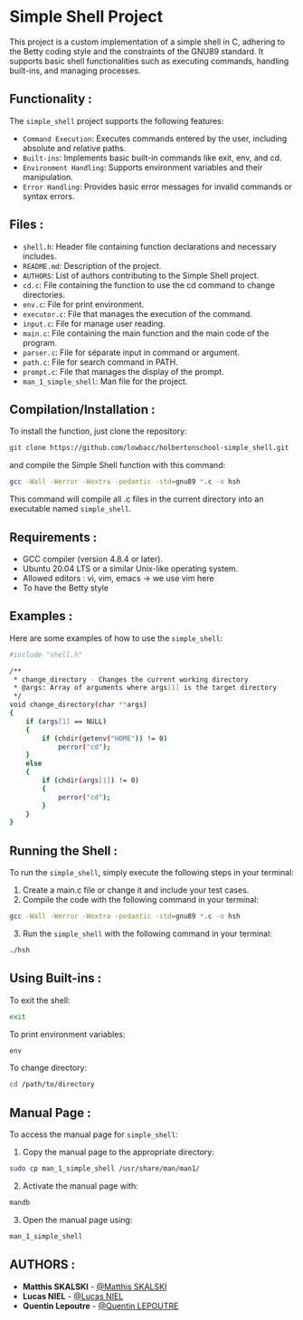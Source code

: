 # Simple Shell Project

This project is a custom implementation of a simple shell in C, adhering to the Betty coding style and the constraints of the GNU89 standard. It supports basic shell functionalities such as executing commands, handling built-ins, and managing processes.

## Functionality :

The `simple_shell` project supports the following features:

- `Command Execution`: Executes commands entered by the user, including absolute and relative paths.
- `Built-ins`: Implements basic built-in commands like exit, env, and cd.
- `Environment Handling`: Supports environment variables and their manipulation.
- `Error Handling`: Provides basic error messages for invalid commands or syntax errors.

## Files :

- `shell.h`: Header file containing function declarations and necessary includes.
- `README.md`: Description of the project.
- `AUTHORS`: List of authors contributing to the Simple Shell project.
- `cd.c`: File containing the function to use the cd command to change directories.
- `env.c`: File for print environment.
- `executor.c`: File that manages the execution of the command.
- `input.c`: File for manage user reading.
- `main.c`: File containing the main function and the main code of the program.
- `parser.c`: File for séparate input in command or argument.
- `path.c`: File for search command in PATH.
- `prompt.c`: File that manages the display of the prompt.
- `man_1_simple_shell`: Man file for the project.

## Compilation/Installation :

To install the function, just clone the repository:

```sh
git clone https://github.com/lowbacc/holbertonschool-simple_shell.git
```

and compile the Simple Shell function with this command:

```sh
gcc -Wall -Werror -Wextra -pedantic -std=gnu89 *.c -o hsh
```

This command will compile all .c files in the current directory into an executable named `simple_shell`.

## Requirements :

- GCC compiler (version 4.8.4 or later).
- Ubuntu 20.04 LTS or a similar Unix-like operating system.
- Allowed editors : vi, vim, emacs -> we use vim here
- To have the Betty style

## Examples :

Here are some examples of how to use the `simple_shell`:

```sh
#include "shell.h"

/**
 * change_directory - Changes the current working directory
 * @args: Array of arguments where args[1] is the target directory
 */
void change_directory(char **args)
{
	if (args[1] == NULL)
	{
		if (chdir(getenv("HOME")) != 0)
			perror("cd");
	}
	else
	{
		if (chdir(args[1]) != 0)
		{
			perror("cd");
		}
	}
}
```

## Running the Shell :

To run the `simple_shell`, simply execute the following steps in your terminal:

1. Create a main.c file or change it and include your test cases.
2. Compile the code with the following command in your terminal:

```sh
gcc -Wall -Werror -Wextra -pedantic -std=gnu89 *.c -o hsh
```

3. Run the `simple_shell` with the following command in your terminal:

```sh
./hsh
```

## Using Built-ins :

To exit the shell:

```sh
exit
```

To print environment variables:

```sh
env
```

To change directory:

```sh
cd /path/to/directory
```

## Manual Page :

To access the manual page for `simple_shell`:

1. Copy the manual page to the appropriate directory:

```sh
sudo cp man_1_simple_shell /usr/share/man/man1/
```

2. Activate the manual page with:

```sh
mandb
```

3. Open the manual page using:

```sh
man_1_simple_shell
```

## AUTHORS :

- **Matthis SKALSKI** - [@Matthis SKALSKI](https://github.com/lowbacc)
- **Lucas NIEL** - [@Lucas NIEL](https://github.com/HSHKZ)
- **Quentin Lepoutre** - [@Quentin LEPOUTRE](https://github.com/MrKay12)
